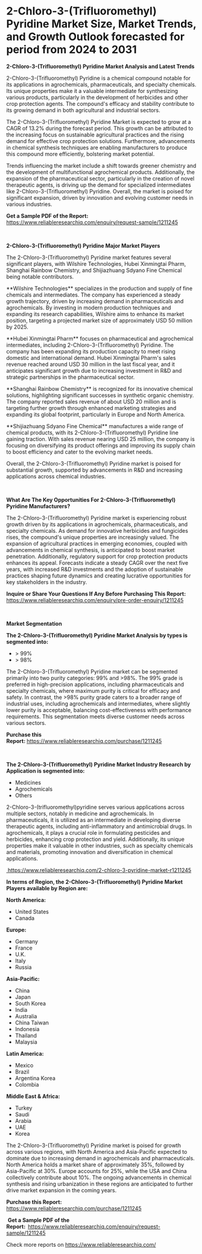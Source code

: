 <p><h1>2-Chloro-3-(Trifluoromethyl) Pyridine Market Size, Market Trends, and Growth Outlook forecasted for period from 2024 to 2031</h1></p><p><strong>2-Chloro-3-(Trifluoromethyl) Pyridine Market Analysis and Latest Trends</strong></p>
<p><p>2-Chloro-3-(Trifluoromethyl) Pyridine is a chemical compound notable for its applications in agrochemicals, pharmaceuticals, and specialty chemicals. Its unique properties make it a valuable intermediate for synthesizing various products, particularly in the development of herbicides and other crop protection agents. The compound's efficacy and stability contribute to its growing demand in both agricultural and industrial sectors.</p><p>The 2-Chloro-3-(Trifluoromethyl) Pyridine Market is expected to grow at a CAGR of 13.2% during the forecast period. This growth can be attributed to the increasing focus on sustainable agricultural practices and the rising demand for effective crop protection solutions. Furthermore, advancements in chemical synthesis techniques are enabling manufacturers to produce this compound more efficiently, bolstering market potential.</p><p>Trends influencing the market include a shift towards greener chemistry and the development of multifunctional agrochemical products. Additionally, the expansion of the pharmaceutical sector, particularly in the creation of novel therapeutic agents, is driving up the demand for specialized intermediates like 2-Chloro-3-(Trifluoromethyl) Pyridine. Overall, the market is poised for significant expansion, driven by innovation and evolving customer needs in various industries.</p></p>
<p><strong>Get a Sample PDF of the Report:&nbsp;</strong> <a href="https://www.reliableresearchiq.com/enquiry/request-sample/1211245?utm_campaign=1834&utm_medium=2&utm_source=Github&utm_content=ia&utm_term=27122024&utm_id=2-chloro-3-trifluoromethyl-pyridine">https://www.reliableresearchiq.com/enquiry/request-sample/1211245</a></p>
<p>&nbsp;</p>
<p><strong>2-Chloro-3-(Trifluoromethyl) Pyridine Major Market Players</strong></p>
<p><p>The 2-Chloro-3-(Trifluoromethyl) Pyridine market features several significant players, with Wilshire Technologies, Hubei Xinmingtai Pharm, Shanghai Rainbow Chemistry, and Shijiazhuang Sdyano Fine Chemical being notable contributors.</p><p>**Wilshire Technologies** specializes in the production and supply of fine chemicals and intermediates. The company has experienced a steady growth trajectory, driven by increasing demand in pharmaceuticals and agrochemicals. By investing in modern production techniques and expanding its research capabilities, Wilshire aims to enhance its market position, targeting a projected market size of approximately USD 50 million by 2025.</p><p>**Hubei Xinmingtai Pharm** focuses on pharmaceutical and agrochemical intermediates, including 2-Chloro-3-(Trifluoromethyl) Pyridine. The company has been expanding its production capacity to meet rising domestic and international demand. Hubei Xinmingtai Pharm's sales revenue reached around USD 30 million in the last fiscal year, and it anticipates significant growth due to increasing investment in R&D and strategic partnerships in the pharmaceutical sector.</p><p>**Shanghai Rainbow Chemistry** is recognized for its innovative chemical solutions, highlighting significant successes in synthetic organic chemistry. The company reported sales revenue of about USD 20 million and is targeting further growth through enhanced marketing strategies and expanding its global footprint, particularly in Europe and North America.</p><p>**Shijiazhuang Sdyano Fine Chemical** manufactures a wide range of chemical products, with its 2-Chloro-3-(Trifluoromethyl) Pyridine line gaining traction. With sales revenue nearing USD 25 million, the company is focusing on diversifying its product offerings and improving its supply chain to boost efficiency and cater to the evolving market needs.</p><p>Overall, the 2-Chloro-3-(Trifluoromethyl) Pyridine market is poised for substantial growth, supported by advancements in R&D and increasing applications across chemical industries.</p></p>
<p>&nbsp;</p>
<p><strong>What Are The Key Opportunities For 2-Chloro-3-(Trifluoromethyl) Pyridine Manufacturers?</strong></p>
<p><p>The 2-Chloro-3-(Trifluoromethyl) Pyridine market is experiencing robust growth driven by its applications in agrochemicals, pharmaceuticals, and specialty chemicals. As demand for innovative herbicides and fungicides rises, the compound's unique properties are increasingly valued. The expansion of agricultural practices in emerging economies, coupled with advancements in chemical synthesis, is anticipated to boost market penetration. Additionally, regulatory support for crop protection products enhances its appeal. Forecasts indicate a steady CAGR over the next five years, with increased R&D investments and the adoption of sustainable practices shaping future dynamics and creating lucrative opportunities for key stakeholders in the industry.</p></p>
<p><strong>Inquire or Share Your Questions If Any Before Purchasing This Report:</strong> <a href="https://www.reliableresearchiq.com/enquiry/pre-order-enquiry/1211245?utm_campaign=1834&utm_medium=2&utm_source=Github&utm_content=ia&utm_term=27122024&utm_id=2-chloro-3-trifluoromethyl-pyridine">https://www.reliableresearchiq.com/enquiry/pre-order-enquiry/1211245</a></p>
<p>&nbsp;</p>
<p><strong>Market Segmentation</strong></p>
<p><strong>The 2-Chloro-3-(Trifluoromethyl) Pyridine Market Analysis by types is segmented into:</strong></p>
<p><ul><li>> 99%</li><li>> 98%</li></ul></p>
<p><p>The 2-Chloro-3-(Trifluoromethyl) Pyridine market can be segmented primarily into two purity categories: 99% and >98%. The 99% grade is preferred in high-precision applications, including pharmaceuticals and specialty chemicals, where maximum purity is critical for efficacy and safety. In contrast, the >98% purity grade caters to a broader range of industrial uses, including agrochemicals and intermediates, where slightly lower purity is acceptable, balancing cost-effectiveness with performance requirements. This segmentation meets diverse customer needs across various sectors.</p></p>
<p><strong>Purchase this Report:&nbsp;</strong><a href="https://www.reliableresearchiq.com/purchase/1211245?utm_campaign=1834&utm_medium=2&utm_source=Github&utm_content=ia&utm_term=27122024&utm_id=2-chloro-3-trifluoromethyl-pyridine">https://www.reliableresearchiq.com/purchase/1211245</a></p>
<p>&nbsp;</p>
<p><strong>The 2-Chloro-3-(Trifluoromethyl) Pyridine Market Industry Research by Application is segmented into:</strong></p>
<p><ul><li>Medicines</li><li>Agrochemicals</li><li>Others</li></ul></p>
<p><p>2-Chloro-3-(trifluoromethyl)pyridine serves various applications across multiple sectors, notably in medicine and agrochemicals. In pharmaceuticals, it is utilized as an intermediate in developing diverse therapeutic agents, including anti-inflammatory and antimicrobial drugs. In agrochemicals, it plays a crucial role in formulating pesticides and herbicides, enhancing crop protection and yield. Additionally, its unique properties make it valuable in other industries, such as specialty chemicals and materials, promoting innovation and diversification in chemical applications.</p></p>
<p><a href="https://www.reliableresearchiq.com/2-chloro-3-pyridine-market-r1211245?utm_campaign=1834&utm_medium=2&utm_source=Github&utm_content=ia&utm_term=27122024&utm_id=2-chloro-3-trifluoromethyl-pyridine">&nbsp;https://www.reliableresearchiq.com/2-chloro-3-pyridine-market-r1211245</a></p>
<p><strong>In terms of Region, the 2-Chloro-3-(Trifluoromethyl) Pyridine Market Players available by Region are:</strong></p>
<p>
    <p> <strong> North America: </strong>
        <ul>
            <li>United States</li>
            <li>Canada</li>
        </ul>
        </p> 
    <p> <strong> Europe: </strong>
        <ul>
            <li>Germany</li>
            <li>France</li>
            <li>U.K.</li>
            <li>Italy</li>
            <li>Russia</li>
        </ul>
        </p> 
    <p> <strong> Asia-Pacific: </strong>
        <ul>
            <li>China</li>
            <li>Japan</li>
            <li>South Korea</li>
            <li>India</li>
            <li>Australia</li>
            <li>China Taiwan</li>
            <li>Indonesia</li>
            <li>Thailand</li>
            <li>Malaysia</li>
        </ul>
        </p> 
    <p> <strong> Latin America: </strong>
        <ul>
            <li>Mexico</li>
            <li>Brazil</li>
            <li>Argentina Korea</li>
            <li>Colombia</li>
        </ul>
        </p> 
    <p> <strong> Middle East & Africa: </strong>
        <ul>
            <li>Turkey</li>
            <li>Saudi</li>
            <li>Arabia</li>
            <li>UAE</li>
            <li>Korea</li>
        </ul>
    </p>
    </p>
<p><p>The 2-Chloro-3-(Trifluoromethyl) Pyridine market is poised for growth across various regions, with North America and Asia-Pacific expected to dominate due to increasing demand in agrochemicals and pharmaceuticals. North America holds a market share of approximately 35%, followed by Asia-Pacific at 30%. Europe accounts for 25%, while the USA and China collectively contribute about 10%. The ongoing advancements in chemical synthesis and rising urbanization in these regions are anticipated to further drive market expansion in the coming years.</p></p>
<p><strong>Purchase this Report: </strong><a href="https://www.reliableresearchiq.com/purchase/1211245?utm_campaign=1834&utm_medium=2&utm_source=Github&utm_content=ia&utm_term=27122024&utm_id=2-chloro-3-trifluoromethyl-pyridine">https://www.reliableresearchiq.com/purchase/1211245</a></p>
<p>&nbsp;<strong>Get a Sample PDF of the Report:&nbsp;&nbsp;</strong><a href="https://www.reliableresearchiq.com/enquiry/request-sample/1211245?utm_campaign=1834&utm_medium=2&utm_source=Github&utm_content=ia&utm_term=27122024&utm_id=2-chloro-3-trifluoromethyl-pyridine">https://www.reliableresearchiq.com/enquiry/request-sample/1211245</a></p>
<p><strong></strong></p>
<p>Check more reports on <a href="https://www.reliableresearchiq.com/?utm_campaign=1834&utm_medium=2&utm_source=Github&utm_content=ia&utm_term=27122024&utm_id=2-chloro-3-trifluoromethyl-pyridine">https://www.reliableresearchiq.com/</a></p>
